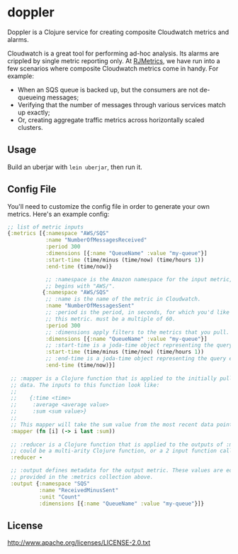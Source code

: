 # doppler

Doppler is a Clojure service for creating composite Cloudwatch metrics and alarms.

Cloudwatch is a great tool for performing ad-hoc analysis. Its alarms are crippled by single metric reporting only. At [RJMetrics](http://rjmetrics.com), we have run into a few scenarios where composite Cloudwatch metrics come in handy. For example:

 - When an SQS queue is backed up, but the consumers are not de-queueing messages;
 - Verifying that the number of messages through various services match up exactly;
 - Or, creating aggregate traffic metrics across horizontally scaled clusters.

## Usage

Build an uberjar with `lein uberjar`, then run it.

## Config File

You'll need to customize the config file in order to generate your own metrics. Here's an example config:

```clojure
;; list of metric inputs
{:metrics [{:namespace "AWS/SQS"
            :name "NumberOfMessagesReceived"
            :period 300
            :dimensions [{:name "QueueName" :value "my-queue"}]
            :start-time (time/minus (time/now) (time/hours 1))
            :end-time (time/now)}

            ;; :namespace is the Amazon namespace for the input metric, usually
            ;; begins with "AWS/".
           {:namespace "AWS/SQS"
            ;; :name is the name of the metric in Cloudwatch.
            :name "NumberOfMessagesSent"
            ;; :period is the period, in seconds, for which you'd like to pull
            ;; this metric. must be a multiple of 60.
            :period 300
            ;; :dimensions apply filters to the metrics that you pull.
            :dimensions [{:name "QueueName" :value "my-queue"}]
            ;; :start-time is a joda-time object representing the query start time.
            :start-time (time/minus (time/now) (time/hours 1))
            ;; :end-time is a joda-time object representing the query end time.
            :end-time (time/now)}]
            
 ;; :mapper is a Clojure function that is applied to the initially pulled Cloudwatch
 ;; data. The inputs to this function look like:
 ;;
 ;;    {:time <time>
 ;;     :average <average value>
 ;;     :sum <sum value>}
 ;;
 ;; This mapper will take the sum value from the most recent data point.
 :mapper (fn [i] (-> i last :sum))
 
 ;; :reducer is a Clojure function that is applied to the outputs of :mapper. This
 ;; could be a multi-arity Clojure function, or a 2 input function called by `reduce`.
 :reducer -

 ;; :output defines metadata for the output metric. These values are equivalent to the values
 ;; provided in the :metrics collection above.
 :output {:namespace "SQS"
          :name "ReceivedMinusSent"
          :unit "Count"
          :dimensions [{:name "QueueName" :value "my-queue"}]}
```

## License

http://www.apache.org/licenses/LICENSE-2.0.txt


